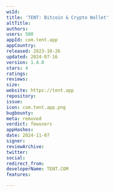 ```yaml
---
wsId: 
title: 'TENT: Bitcoin & Crypto Wallet'
altTitle: 
authors: 
users: 500
appId: com.tent.app
appCountry: 
released: 2023-10-26
updated: 2024-07-16
version: 1.4.0
stars: 4
ratings: 
reviews: 
size: 
website: https://tent.app
repository: 
issue: 
icon: com.tent.app.png
bugbounty: 
meta: removed
verdict: fewusers
appHashes: 
date: 2024-11-07
signer: 
reviewArchive: 
twitter: 
social: 
redirect_from: 
developerName: TENT.COM
features: 

---
```


